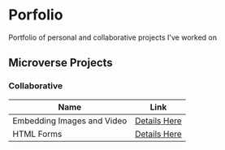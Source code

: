 # Porfolio
Portfolio of personal and collaborative projects I've worked on

## Microverse Projects

### Collaborative
| Name                        | Link                    |
| --------------------------- | ------------------------|
| Embedding Images and Video  |   [Details Here](https://github.com/lucilapastore/YouTube-Page)|
|HTML Forms                   |  [Details Here](https://github.com/men32z/sing-up-form)|
